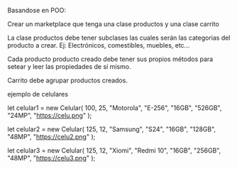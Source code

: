 Basandose en POO:

Crear un marketplace que tenga una clase productos y una clase carrito

La clase productos debe tener subclases las cuales serán las categorias del producto a crear.
Ej: Electrónicos, comestibles, muebles, etc...

Cada producto producto creado debe tener sus propios métodos para setear y leer las propiedades de sí mismo.

Carrito debe agrupar productos creados.

ejemplo de celulares

let celular1 = new Celular(
100,
25,
"Motorola",
"E-256",
"16GB",
"526GB",
"24MP",
"https://celu.png"
);

let celular2 = new Celular(
125,
12,
"Samsung",
"S24",
"16GB",
"128GB",
"48MP",
"https://celu2.png"
);

let celular3 = new Celular(
125,
12,
"Xiomi",
"Redmi 10",
"16GB",
"256GB",
"48MP",
"https://celu3.png"
);
